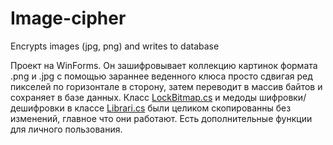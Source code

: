 # Image-cipher
Encrypts images (jpg, png) and writes to database

Проект на WinForms. 
Он зашифровывает коллекцию картинок формата .png и .jpg с помощью зараннее веденного клюса просто сдвигая ред пикселей по горизонтале в сторону, затем переводит в массив байтов и сохраняет в базе данных.
Класс [LockBitmap.cs](https://github.com/Yulian13/Image-cipher/blob/master/Photo%20cipher/Photo%20cipher/LockBitmap.cs) и медоды шифровки/дешифровки в классе [Librari.cs](https://github.com/Yulian13/Image-cipher/blob/master/Photo%20cipher/Photo%20cipher/Librari.cs) были целиком скопированны без изменений, главное что они работают.
Есть дополнительные функции для личного пользования.
